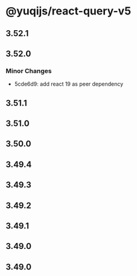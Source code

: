 # @yuqijs/react-query-v5

## 3.52.1

## 3.52.0

### Minor Changes

- 5cde6d9: add react 19 as peer dependency

## 3.51.1

## 3.51.0

## 3.50.0

## 3.49.4

## 3.49.3

## 3.49.2

## 3.49.1

## 3.49.0

## 3.49.0

